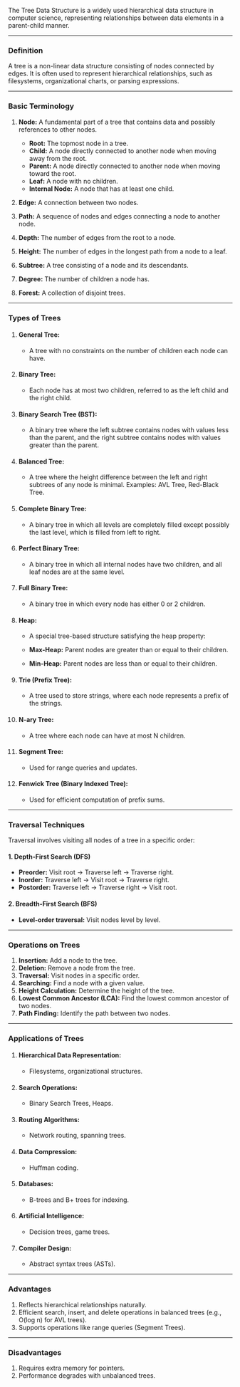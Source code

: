 The Tree Data Structure is a widely used hierarchical data structure in computer science, representing relationships between data elements in a parent-child manner.

---

### Definition
A tree is a non-linear data structure consisting of nodes connected by edges. It is often used to represent hierarchical relationships, such as filesystems, organizational charts, or parsing expressions.

---

### Basic Terminology
1. <b>Node:</b> A fundamental part of a tree that contains data and possibly references to other nodes.
    <ul>
    <li><b>Root:</b> The topmost node in a tree.</li>

    <li><b>Child:</b> A node directly connected to another node when moving away from the root.</li>

    <li><b>Parent:</b> A node directly connected to another node when moving toward the root.</li>

    <li><b>Leaf:</b> A node with no children.</li>

    <li><b>Internal Node:</b> A node that has at least one child.</li>
    </ul>

2. <b>Edge:</b> A connection between two nodes.

3. <b>Path:</b> A sequence of nodes and edges connecting a node to another node.

4. <b>Depth:</b> The number of edges from the root to a node.

5. <b>Height:</b> The number of edges in the longest path from a node to a leaf.

6. <b>Subtree:</b> A tree consisting of a node and its descendants.

7. <b>Degree:</b> The number of children a node has.

8. <b>Forest:</b> A collection of disjoint trees.

---

### Types of Trees

1. #### General Tree:

    - A tree with no constraints on the number of children each node can have.

2. #### Binary Tree:

    - Each node has at most two children, referred to as the left child and the right child.

3. #### Binary Search Tree (BST):

    - A binary tree where the left subtree contains nodes with values less than the parent, and the right subtree contains nodes with values greater than the parent.

4. #### Balanced Tree:

    - A tree where the height difference between the left and right subtrees of any node is minimal.
    Examples: AVL Tree, Red-Black Tree.

5. #### Complete Binary Tree:

    - A binary tree in which all levels are completely filled except possibly the last level, which is filled from left to right.

6. #### Perfect Binary Tree:

    - A binary tree in which all internal nodes have two children, and all leaf nodes are at the same level.

7. #### Full Binary Tree:

    - A binary tree in which every node has either 0 or 2 children.

8. #### Heap:

    - A special tree-based structure satisfying the heap property:
    
    - <b>Max-Heap:</b> Parent nodes are greater than or equal to their children.
    - <b>Min-Heap:</b> Parent nodes are less than or equal to their children.
    

9. #### Trie (Prefix Tree):

    - A tree used to store strings, where each node represents a prefix of the strings.

10. #### N-ary Tree:

    - A tree where each node can have at most N children.

11. #### Segment Tree:

    - Used for range queries and updates.

12. #### Fenwick Tree (Binary Indexed Tree):

    - Used for efficient computation of prefix sums.

---

### Traversal Techniques
Traversal involves visiting all nodes of a tree in a specific order:

#### 1. Depth-First Search (DFS)
    
- <b>Preorder:</b> Visit root → Traverse left → Traverse right.
- <b>Inorder:</b> Traverse left → Visit root → Traverse right.
- <b>Postorder:</b> Traverse left → Traverse right → Visit root.

#### 2. Breadth-First Search (BFS)
- <b>Level-order traversal:</b> Visit nodes level by level.

---

### Operations on Trees

1. <b>Insertion:</b> Add a node to the tree.
2. <b>Deletion:</b> Remove a node from the tree.
3. <b>Traversal:</b> Visit nodes in a specific order.
4. <b>Searching:</b> Find a node with a given value.
5. <b>Height Calculation:</b> Determine the height of the tree.
6. <b>Lowest Common Ancestor (LCA):</b> Find the lowest common ancestor of two nodes.
7. <b>Path Finding:</b> Identify the path between two nodes.

---

### Applications of Trees

1. #### Hierarchical Data Representation:
    - Filesystems, organizational structures.
2. #### Search Operations:
    - Binary Search Trees, Heaps.
3. #### Routing Algorithms:
    - Network routing, spanning trees.
4. #### Data Compression:
    - Huffman coding.
5. #### Databases:
    - B-trees and B+ trees for indexing.
6. #### Artificial Intelligence:
    - Decision trees, game trees.
7. #### Compiler Design:
    - Abstract syntax trees (ASTs).

---

### Advantages

1. Reflects hierarchical relationships naturally.
2. Efficient search, insert, and delete operations in balanced trees (e.g., O(log n) for AVL trees).
3. Supports operations like range queries (Segment Trees).

---

### Disadvantages

1. Requires extra memory for pointers.
2. Performance degrades with unbalanced trees.